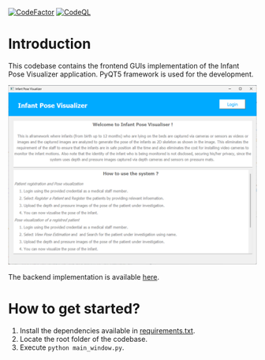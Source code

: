 [![CodeFactor](https://www.codefactor.io/repository/github/thisun1997/infant_pose_estimation_frontend/badge)](https://www.codefactor.io/repository/github/thisun1997/infant_pose_estimation_frontend)    [![CodeQL](https://github.com/Thisun1997/infant_pose_estimation_frontend/actions/workflows/github-code-scanning/codeql/badge.svg)](https://github.com/Thisun1997/infant_pose_estimation_frontend/actions/workflows/github-code-scanning/codeql)

<h1>Introduction</h1>

This codebase contains the frontend GUIs implementation of the Infant Pose Visualizer application. PyQT5 framework is used for the development.

![img.png](img.png)

The backend implementation is available [here](https://github.com/Thisun1997/infant_pose_application_backend).

<h1>How to get started?</h1>

1. Install the dependencies available in [requirements.txt](requirements.txt).
2. Locate the root folder of the codebase. 
3. Execute `python main_window.py`.
